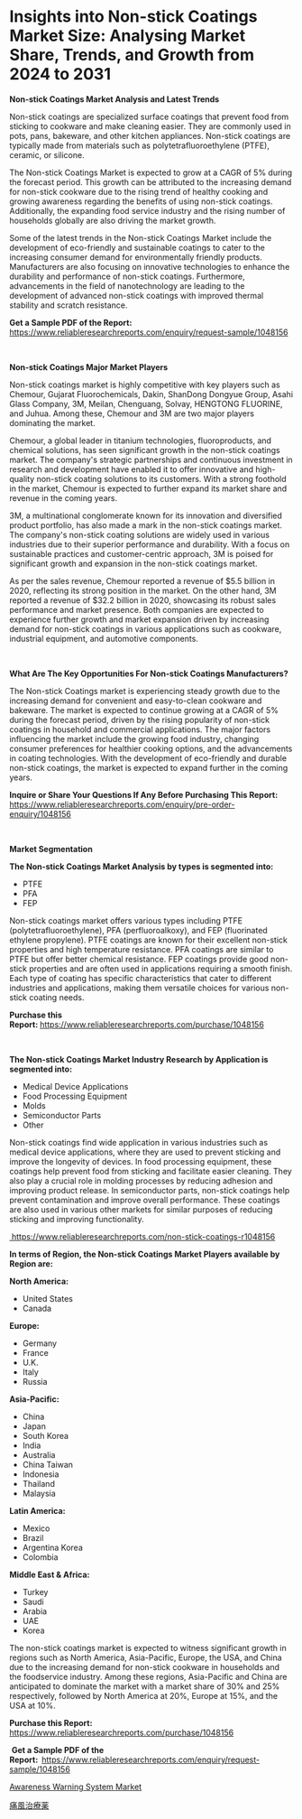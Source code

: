 <p><h1>Insights into Non-stick Coatings Market Size: Analysing Market Share, Trends, and Growth from 2024 to 2031</h1></p><p><strong>Non-stick Coatings Market Analysis and Latest Trends</strong></p>
<p><p>Non-stick coatings are specialized surface coatings that prevent food from sticking to cookware and make cleaning easier. They are commonly used in pots, pans, bakeware, and other kitchen appliances. Non-stick coatings are typically made from materials such as polytetrafluoroethylene (PTFE), ceramic, or silicone.</p><p>The Non-stick Coatings Market is expected to grow at a CAGR of 5% during the forecast period. This growth can be attributed to the increasing demand for non-stick cookware due to the rising trend of healthy cooking and growing awareness regarding the benefits of using non-stick coatings. Additionally, the expanding food service industry and the rising number of households globally are also driving the market growth.</p><p>Some of the latest trends in the Non-stick Coatings Market include the development of eco-friendly and sustainable coatings to cater to the increasing consumer demand for environmentally friendly products. Manufacturers are also focusing on innovative technologies to enhance the durability and performance of non-stick coatings. Furthermore, advancements in the field of nanotechnology are leading to the development of advanced non-stick coatings with improved thermal stability and scratch resistance.</p></p>
<p><strong>Get a Sample PDF of the Report:&nbsp;</strong> <a href="https://www.reliableresearchreports.com/enquiry/request-sample/1048156">https://www.reliableresearchreports.com/enquiry/request-sample/1048156</a></p>
<p>&nbsp;</p>
<p><strong>Non-stick Coatings Major Market Players</strong></p>
<p><p>Non-stick coatings market is highly competitive with key players such as Chemour, Gujarat Fluorochemicals, Dakin, ShanDong Dongyue Group, Asahi Glass Company, 3M, Meilan, Chenguang, Solvay, HENGTONG FLUORINE, and Juhua. Among these, Chemour and 3M are two major players dominating the market.</p><p>Chemour, a global leader in titanium technologies, fluoroproducts, and chemical solutions, has seen significant growth in the non-stick coatings market. The company's strategic partnerships and continuous investment in research and development have enabled it to offer innovative and high-quality non-stick coating solutions to its customers. With a strong foothold in the market, Chemour is expected to further expand its market share and revenue in the coming years.</p><p>3M, a multinational conglomerate known for its innovation and diversified product portfolio, has also made a mark in the non-stick coatings market. The company's non-stick coating solutions are widely used in various industries due to their superior performance and durability. With a focus on sustainable practices and customer-centric approach, 3M is poised for significant growth and expansion in the non-stick coatings market.</p><p>As per the sales revenue, Chemour reported a revenue of $5.5 billion in 2020, reflecting its strong position in the market. On the other hand, 3M reported a revenue of $32.2 billion in 2020, showcasing its robust sales performance and market presence. Both companies are expected to experience further growth and market expansion driven by increasing demand for non-stick coatings in various applications such as cookware, industrial equipment, and automotive components.</p></p>
<p>&nbsp;</p>
<p><strong>What Are The Key Opportunities For Non-stick Coatings Manufacturers?</strong></p>
<p><p>The Non-stick Coatings market is experiencing steady growth due to the increasing demand for convenient and easy-to-clean cookware and bakeware. The market is expected to continue growing at a CAGR of 5% during the forecast period, driven by the rising popularity of non-stick coatings in household and commercial applications. The major factors influencing the market include the growing food industry, changing consumer preferences for healthier cooking options, and the advancements in coating technologies. With the development of eco-friendly and durable non-stick coatings, the market is expected to expand further in the coming years.</p></p>
<p><strong>Inquire or Share Your Questions If Any Before Purchasing This Report:</strong> <a href="https://www.reliableresearchreports.com/enquiry/pre-order-enquiry/1048156">https://www.reliableresearchreports.com/enquiry/pre-order-enquiry/1048156</a></p>
<p>&nbsp;</p>
<p><strong>Market Segmentation</strong></p>
<p><strong>The Non-stick Coatings Market Analysis by types is segmented into:</strong></p>
<p><ul><li>PTFE</li><li>PFA</li><li>FEP</li></ul></p>
<p><p>Non-stick coatings market offers various types including PTFE (polytetrafluoroethylene), PFA (perfluoroalkoxy), and FEP (fluorinated ethylene propylene). PTFE coatings are known for their excellent non-stick properties and high temperature resistance. PFA coatings are similar to PTFE but offer better chemical resistance. FEP coatings provide good non-stick properties and are often used in applications requiring a smooth finish. Each type of coating has specific characteristics that cater to different industries and applications, making them versatile choices for various non-stick coating needs.</p></p>
<p><strong>Purchase this Report:&nbsp;</strong><a href="https://www.reliableresearchreports.com/purchase/1048156">https://www.reliableresearchreports.com/purchase/1048156</a></p>
<p>&nbsp;</p>
<p><strong>The Non-stick Coatings Market Industry Research by Application is segmented into:</strong></p>
<p><ul><li>Medical Device Applications</li><li>Food Processing Equipment</li><li>Molds</li><li>Semiconductor Parts</li><li>Other</li></ul></p>
<p><p>Non-stick coatings find wide application in various industries such as medical device applications, where they are used to prevent sticking and improve the longevity of devices. In food processing equipment, these coatings help prevent food from sticking and facilitate easier cleaning. They also play a crucial role in molding processes by reducing adhesion and improving product release. In semiconductor parts, non-stick coatings help prevent contamination and improve overall performance. These coatings are also used in various other markets for similar purposes of reducing sticking and improving functionality.</p></p>
<p><a href="https://www.reliableresearchreports.com/non-stick-coatings-r1048156">&nbsp;https://www.reliableresearchreports.com/non-stick-coatings-r1048156</a></p>
<p><strong>In terms of Region, the Non-stick Coatings Market Players available by Region are:</strong></p>
<p>
    <p> <strong> North America: </strong>
        <ul>
            <li>United States</li>
            <li>Canada</li>
        </ul>
        </p> 
    <p> <strong> Europe: </strong>
        <ul>
            <li>Germany</li>
            <li>France</li>
            <li>U.K.</li>
            <li>Italy</li>
            <li>Russia</li>
        </ul>
        </p> 
    <p> <strong> Asia-Pacific: </strong>
        <ul>
            <li>China</li>
            <li>Japan</li>
            <li>South Korea</li>
            <li>India</li>
            <li>Australia</li>
            <li>China Taiwan</li>
            <li>Indonesia</li>
            <li>Thailand</li>
            <li>Malaysia</li>
        </ul>
        </p> 
    <p> <strong> Latin America: </strong>
        <ul>
            <li>Mexico</li>
            <li>Brazil</li>
            <li>Argentina Korea</li>
            <li>Colombia</li>
        </ul>
        </p> 
    <p> <strong> Middle East & Africa: </strong>
        <ul>
            <li>Turkey</li>
            <li>Saudi</li>
            <li>Arabia</li>
            <li>UAE</li>
            <li>Korea</li>
        </ul>
    </p>
    </p>
<p><p>The non-stick coatings market is expected to witness significant growth in regions such as North America, Asia-Pacific, Europe, the USA, and China due to the increasing demand for non-stick cookware in households and the foodservice industry. Among these regions, Asia-Pacific and China are anticipated to dominate the market with a market share of 30% and 25% respectively, followed by North America at 20%, Europe at 15%, and the USA at 10%.</p></p>
<p><strong>Purchase this Report: </strong><a href="https://www.reliableresearchreports.com/purchase/1048156">https://www.reliableresearchreports.com/purchase/1048156</a></p>
<p>&nbsp;<strong>Get a Sample PDF of the Report:&nbsp;&nbsp;</strong><a href="https://www.reliableresearchreports.com/enquiry/request-sample/1048156">https://www.reliableresearchreports.com/enquiry/request-sample/1048156</a></p>
<p><strong></strong></p>
<p><p><a href="https://issuu.com/reportprime-2/docs/awareness-warning-system-market-size-2030.pptx">Awareness Warning System Market</a></p><p><a href="https://github.com/ycmtqqhvk3273/Market-Research-Report-List-3/blob/main/9031939184944.md">痛風治療薬</a></p></p>